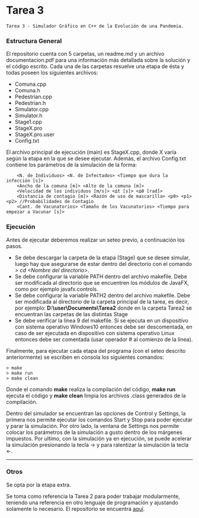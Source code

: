 # Tarea 3

	Tarea 3 - Simulador Gráfico en C++ de la Evolución de una Pandemia.

### Estructura General

El repositorio cuenta con 5 carpetas, un readme.md y un archivo documentacion.pdf para una información más detallada sobre la solución y el código escrito. Cada una de las carpetas resuelve una etapa de ésta y todas poseen los siguientes archivos:

- Comuna.cpp
- Comuna.h
- Pedestrian.cpp
- Pedestrian.h
- Simulator.cpp
- Simulator.h
- Stage1.cpp
- StageX.pro
- StageX.pro.user
- Config.txt

El archivo principal de ejecución (main) es StageX.cpp, donde X varía según la etapa en la que se desee ejecutar. Además, el archivo Config.txt contiene los parámetros de la simulación de la forma:

		<N. de Individuos> <N. de Infectados> <Tiempo que dura la infección [s]> 
		<Ancho de la comuna [m]> <Alto de la comuna [m]>
		<Velocidad de los individuos [m/s]> <∆t [s]> <∆θ [rad]>
		<Distancia de contagio [m]> <Razón de uso de mascarilla> <p0> <p1> <p2> //Probabilidades de Contagio
		<Cant. de Vacunatorios> <Tamaño de los Vacunatorios> <Tiempo para empezar a Vacunar [s]>

### Ejecución

Antes de ejecutar deberemos realizar un seteo previo, a continuación los pasos. 

- Se debe descargar la carpeta de la etapa (Stage) que se desee simular, luego hay que asegurarse de estar dentro del directorio con el comando *> cd \<Nombre del directorio\>*.
- Se debe configurar la variable PATH dentro del archivo makefile. Debe ser modificada al directorio que se encuentren los módulos de JavaFX, como por ejemplo javafx.controls.
- Se debe configurar la variable PATH2 dentro del archivo makefile. Debe ser modificada al directorio de la carpeta principal de la tarea, es decir, por ejemplo: **D:\user\Documents\Tarea2** donde en la carpeta Tarea2 se encuentran las carpetas de las distintas Stage
- Se debe verificar la línea 9 del makefile. Si se ejecuta en un dispositivo con sistema operativo Windows10 entonces debe ser descomentada, en caso de ser ejecutada en dispositivo con sistema operativo Linux entonces debe ser comentada (usar operador # al comienzo de la línea).

Finalmente, para ejecutar cada etapa del programa (con el seteo descrito anteriormente) se escriben en consola los siguientes comandos:

    > make
    > make run
    > make clean
    
Donde el comando **make** realiza la compilación del código, **make run** ejecuta el código y **make clean** limpia los archivos .class generados de la compilación.

Dentro del simulador se encuentran las opciones de Control y Settings, la primera nos permite ejecutar los comandos Start y Stop para poder ejecutar y parar la simulación. Por otro lado, la ventana de Settings nos permite colocar los parámetros de la simulación a gusto dentro de los márgenes impuestos. Por ultimo, con la simulación ya en ejecución, se puede acelerar la simulación presionando la tecla &#8594; y para ralentizar la simulación la tecla &#8592;.

---
### Otros
  Se opta por la  etapa extra.

  Se toma como referencia la Tarea 2 para poder trabajar modularmente, teniendo una referencia en otro lenguaje de programación y ajustando solamente lo necesario. El repositorio se encuentra [aquí](https://gitlab.com/gt12-elo329/andrade.miguel-cruces.manuel-pizarro.kevin-troncoso.pablo-tarea2.2021.1).
